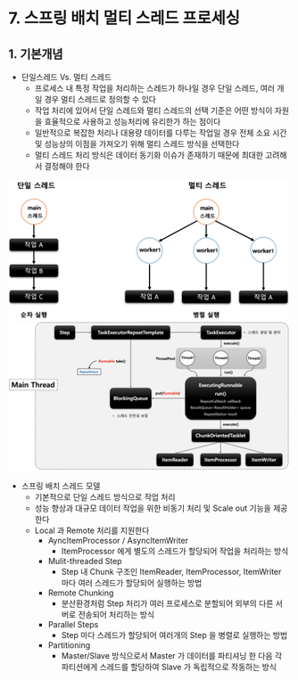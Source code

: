 # 7. 스프링 배치 멀티 스레드 프로세싱
## 1. 기본개념

- 단일스레드 Vs. 멀티 스레드
    - 프로세스 내 특정 작업을 처리하는 스레드가 하나일 경우 단일 스레드, 여러 개 일 경우 멀티 스레드로 정의할 수 있다
    - 작업 처리에 있어서 단일 스레드와 멀티 스레드의 선택 기준은 어떤 방식이 자원을 효율적으로 사용하고 성능처리에 유리한가 하는 점이다
    - 일반적으로 복잡한 처리나 대용량 데이터를 다루는 작업일 경우 전체 소요 시간 및 성능상의 이점을 가져오기 위해 멀티 스레드 방식을 선택한다
    - 멀티 스레드 처리 방식은 데이터 동기화 이슈가 존재하기 때문에 최대한 고려해서 결정해야 한다

<img src="/img/31.png" width="1000px;">

<img src="/img/32.png" width="1000px;">

- 스프링 배치 스레드 모델
    - 기본적으로 단일 스레드 방식으로 작업 처리
    - 성능 향상과 대규모 데이터 작업을 위한 비동기 처리 및 Scale out 기능을 제공한다
    - Local 과 Remote 처리를 지원한다
        - AyncItemProcessor / AsyncItemWriter
            - ItemProcessor 에게 별도의 스레드가 할당되어 작업을 처리하는 방식
        - Mulit-threaded Step
            - Step 내 Chunk 구조인 ItemReader, ItemProcessor, ItemWriter 마다 여러 스레드가 할당되어 실행하는 방법
        - Remote Chunking
            - 분산환경처럼 Step 처리가 여러 프로세스로 분할되어 외부의 다른 서버로 전송되어 처리하는 방식
        - Parallel Steps
            - Step 마다 스레드가 할당되어 여러개의 Step 을 병렬로 실행하는 방법
        - Partitioning
            - Master/Slave 방식으로서 Master 가 데이터를 파티셔닝 한 다음 각 파티션에게 스레드를 할당하여 Slave 가 독립적으로 작동하는 방식

